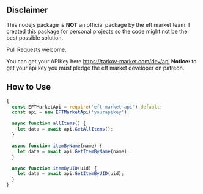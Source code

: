 ## Disclaimer
This nodejs package is **NOT** an official package by the eft market team.
I created this package for personal projects so the code might not be the
best possible solution. 

Pull Requests welcome.

You can get your APIKey here https://tarkov-market.com/dev/api
**Notice:** to get your api key you must pledge the eft market developer on patreon.

## How to Use
```js
{
  const EFTMarketApi = require('eft-market-api').default;
  const api = new EFTMarketApi('yourapikey');

  async function allItems() {
    let data = await api.GetAllItems();
  }

  async function itemByName(name) {
    let data = await api.GetItemByName(name);
  }

  async function itemByUID(uid) {
    let data = await api.GetItemByUID(uid);
  }
}
```